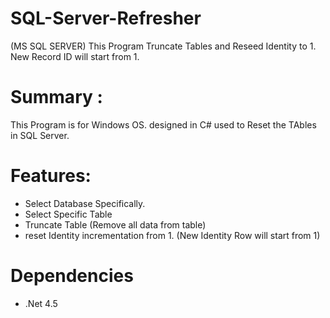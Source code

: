 # SQL-Server-Refresher
(MS SQL SERVER) This Program Truncate Tables and Reseed Identity to 1. New Record ID will start from 1.

# Summary : 
  This Program is for Windows OS. designed in C# used to Reset the TAbles in SQL Server.
  
  # Features:
  - Select Database Specifically.
  - Select Specific Table
  - Truncate Table (Remove all data from table)
  - reset Identity incrementation from 1. (New Identity Row will start from 1)
  
  # Dependencies
  - .Net 4.5
